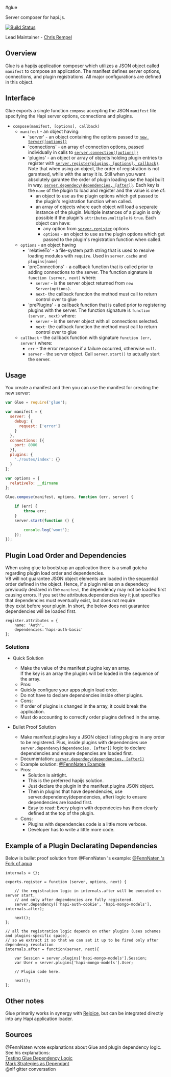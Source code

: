 #glue

Server composer for hapi.js.

[![Build Status](https://secure.travis-ci.org/hapijs/glue.png)](http://travis-ci.org/hapijs/glue)

Lead Maintainer - [Chris Rempel](https://github.com/csrl)

## Overview

Glue is a hapijs application composer which utilizes a JSON object called `manifest` to compose 
an application. The manifest defines server options, connections, and plugin 
registrations.  All major configurations are defined in this object.  

 
## Interface

Glue exports a single function `compose` accepting the JSON `manifest` file specifying the Hapi server options, connections and plugins.  

- `compose(manifest, [options], callback)`
  + `manifest` - an object having:
    * 'server' - an object containing the options passed to [`new Server([options])`](http://hapijs.com/api#new-serveroptions)
    * 'connections' - an array of connection options, passed individually in calls to [`server.connection([options])`](http://hapijs.com/api#serverconnectionoptions)
    * 'plugins' - an object or array of objects holding plugin entries to register with [`server.register(plugins, [options], callback)`](http://hapijs.com/api#serverregisterplugins-options-callback). Note that when using an object, the order of registration is not garanteed, while with the array it is. Still when you want absolutely garantee the order of plugin loading use the hapi built in way, [`server.dependecy(dependencies, [after])`](http://hapijs.com/api#serverdependencydependencies-after). Each key is the `name` of the plugin to load and register and the value is one of:
      + an object to use as the plugin options which get passed to the plugin's registration function when called.
      + an array of objects where each object will load a separate instance of the plugin. Multiple instances of a plugin is only possible if the plugin's `attributes.multiple` is `true`. Each object can have:
        * any option from [`server.register`](http://hapijs.com/api#serverregisterplugins-options-callback) options
        * `options` - an object to use as the plugin options which get passed to the plugin's registration function when called.
  + `options` - an object having
    * 'relativeTo' - a file-system path string that is used to resolve loading modules with `require`.  Used in `server.cache` and `plugins[name]`
    * 'preConnections' - a callback function that is called prior to adding connections to the server. The function signature is `function (server, next)` where:
      + `server` - is the server object returned from `new Server(options)`.
      + `next`-  the callback function the method must call to return control over to glue
    * 'prePlugins' - a callback function that is called prior to registering plugins with the server. The function signature is `function (server, next)` where:
      + `server` - is the server object with all connections selected.
      + `next`-  the callback function the method must call to return control over to glue
  + `callback` - the callback function with signature `function (err, server)` where:
    * `err` - the error response if a failure occurred, otherwise `null`.
    * `server` - the server object. Call `server.start()` to actually start the server.



## Usage

You create a manifest and then you can use the manifest for creating the new server:

```javascript
var Glue = require('glue');

var manifest = {
  server: {
    debug: {
      request: ['error']
    }
  },
  connections: [{
    port: 8080
  }],
  plugins: {
    './routes/index': {}
  }
};

var options = {
  relativeTo: __dirname
};

Glue.compose(manifest, options, function (err, server) {

    if (err) {
        throw err;
    }
    server.start(function () {

        console.log('woot');
    });
});
```

## Plugin Load Order and Dependencies

When using glue to bootstrap an application there is a small gotcha regarding plugin load order and dependencies.  
V8 will not guarantee JSON object elements are loaded in the sequential order defined in the object. 
Hence, if a plugin relies on a dependecy previously declared in the `manifest`, the dependency may not be loaded first causing errors. 
If you set the attributes.dependencies key it just specifies that dependencies must eventually exist, but does not require  
they exist before your plugin. In short, the below does not guarantee dependencies will be loaded first. 

```
register.attributes = {
    name: 'Auth',
    dependencies:'haps-auth-basic' 
};
```

### Solutions

+ Quick Solution  
  * Make the value of the manifest.plugins key an array.  
    If the key is an array the plugins will be loaded in the sequence of the array.  
  *  Pros: 
    * Quickly configure your apps plugin load order.
    * Do not have to declare dependencies inside other plugins. 
  *  Cons: 
    * If order of plugins is changed in the array, it could break the application.
    * Must do accounting to correctly order plugins defined in the array. 

+ Bullet Proof Solution  
  * Make manifest.plugins key a JSON object listing plugins in any order to be registered. Plus, inside 
    plugins with dependencies use `server.dependency(dependencies, [after])` logic to declare dependencies and ensure 
    depencies are loaded first.
  * Documentation: [`server.dependecy(dependencies, [after])`](http://hapijs.com/api#serverdependencydependencies-after)
  * Example solution: [@FennNaten Example](https://github.com/FennNaten/aqua/blob/sample/setting-deps-via-server-register/server/auth.js)
  * Pros: 
    * Solution is airtight.  
    * This is the preferred hapijs solution.
    * Just declare the plugin in the manifest.plugins JSON object. 
    * Then in plugins that have dependencies, use server.dependency(dependencies, after) logic 
      to ensure dependencies are loaded first. 
    * Easy to read: Every plugin with dependecies has them clearly defined at the 
      top of the plugin. 
  * Cons:
    * Plugins with dependencies code is a little more verbose.  
    * Developer has to write a little more code.
    

## Example of a Plugin  Declarating Dependencies

Below is bullet proof solution from  @FennNaten 's example:
[@FennNaten 's Fork of aqua](https://github.com/FennNaten/aqua/blob/sample/setting-deps-via-server-register/server/auth.js)

```
internals = {};

exports.register = function (server, options, next) {

    // the registration logic in internals.after will be executed on server start, 
    // and only after dependencies are fully registered. 
    server.dependency(['hapi-auth-cookie', 'hapi-mongo-models'], internals.after);

    next();
};

// all the registration logic depends on other plugins (uses schemes and plugins-specific space), 
// so we extract it so that we can set it up to be fired only after dependency resolution
internals.after = function(server, next){

    var Session = server.plugins['hapi-mongo-models'].Session;
    var User = server.plugins['hapi-mongo-models'].User;

    // Plugin code here.

    next();
};

```

## Other notes
Glue primarily works in synergy with [Rejoice](https://github.com/hapijs/rejoice), but can be integrated directly into any Hapi application loader.

## Sources 
@FennNaten wrote explanations about Glue and plugin dependency logic.<br/> 
See his explanations:<br/>
[Testing Glue Dependency Logic](https://github.com/hapijs/university/pull/137)<br/>
[Mark Strategies as Dependant](https://github.com/jedireza/aqua/issues/36)<br/>
@nlf gitter conversation<br/>
